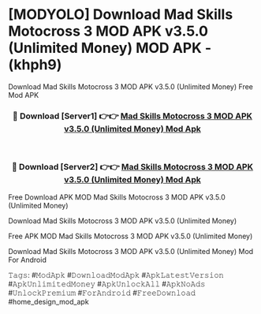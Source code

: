 # [MODYOLO] Download Mad Skills Motocross 3 MOD APK v3.5.0 (Unlimited Money) MOD APK - (khph9)
Download Mad Skills Motocross 3 MOD APK v3.5.0 (Unlimited Money) Free Mod APK

<div align="center">
<h3>🔴 Download [Server1] 👉👉 <a href="https://apk-comot.site?title=Mad_Skills_Motocross_3_MOD_APK_v3.5.0_(Unlimited_Money)">Mad Skills Motocross 3 MOD APK v3.5.0 (Unlimited Money) Mod Apk</a></h3><br>

<h3>🔴 Download [Server2] 👉👉 <a href="https://apk-comot.site?title=Mad_Skills_Motocross_3_MOD_APK_v3.5.0_(Unlimited_Money)">Mad Skills Motocross 3 MOD APK v3.5.0 (Unlimited Money) Mod Apk</a></h3>
</div>


Free Download APK MOD Mad Skills Motocross 3 MOD APK v3.5.0 (Unlimited Money)

Download Mad Skills Motocross 3 MOD APK v3.5.0 (Unlimited Money) 

Free APK MOD Mad Skills Motocross 3 MOD APK v3.5.0 (Unlimited Money) 

Download Mad Skills Motocross 3 MOD APK v3.5.0 (Unlimited Money) Mod For Android

𝚃𝚊𝚐𝚜: #𝙼𝚘𝚍𝙰𝚙𝚔 #𝙳𝚘𝚠𝚗𝚕𝚘𝚊𝚍𝙼𝚘𝚍𝙰𝚙𝚔 #𝙰𝚙𝚔𝙻𝚊𝚝𝚎𝚜𝚝𝚅𝚎𝚛𝚜𝚒𝚘𝚗 #𝙰𝚙𝚔𝚄𝚗𝚕𝚒𝚖𝚒𝚝𝚎𝚍𝙼𝚘𝚗𝚎𝚢 #𝙰𝚙𝚔𝚄𝚗𝚕𝚘𝚌𝚔𝙰𝚕𝚕 #𝙰𝚙𝚔𝙽𝚘𝙰𝚍𝚜 #𝚄𝚗𝚕𝚘𝚌𝚔𝙿𝚛𝚎𝚖𝚒𝚞𝚖 #𝙵𝚘𝚛𝙰𝚗𝚍𝚛𝚘𝚒𝚍 #𝙵𝚛𝚎𝚎𝙳𝚘𝚠𝚗𝚕𝚘𝚊𝚍 #home_design_mod_apk